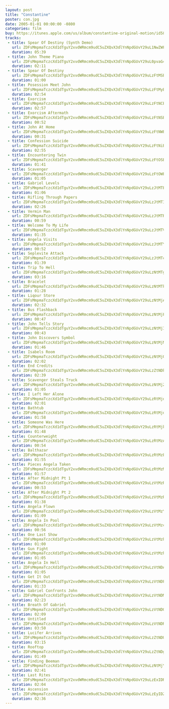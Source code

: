 ```yaml
---
layout: post
title: "Constantine"
poster: con.jpg
date: 2005-01-01 00:00:00 -0800
categories: film
buy: https://itunes.apple.com/us/album/constantine-original-motion/id58713956
tracks:
 - title: Spear Of Destiny (Synth Demo)
   url: ZDFsMmpmaTczcXd1dTguY2xvdWRmcm9udC5uZXQvX3dlYnNpdGUvY29uL1NwZWFyT2ZEZXN0aW55TUlYLm1wMw==
   duration: 05:39
 - title: John Theme Piano
   url: ZDFsMmpmaTczcXd1dTguY2xvdWRmcm9udC5uZXQvX3dlYnNpdGUvY29uL0pvaG4gVGhlbWUgUGlhbm8ubXAz
   duration: 02:11
 - title: Spear Of Destiny
   url: ZDFsMmpmaTczcXd1dTguY2xvdWRmcm9udC5uZXQvX3dlYnNpdGUvY29uLzFtMSBTcGVhck9mRGVzdGlueS5tcDM=
   duration: 01:00
 - title: Posession Meet John
   url: ZDFsMmpmaTczcXd1dTguY2xvdWRmcm9udC5uZXQvX3dlYnNpdGUvY29uLzFtMyBQb3Nlc3Npb25fTWVldEpvaG4ubXAz
   duration: 02:54
 - title: Exorcism
   url: ZDFsMmpmaTczcXd1dTguY2xvdWRmcm9udC5uZXQvX3dlYnNpdGUvY29uLzFtNCBFeG9yY2lzbS5tcDM=
   duration: 02:57
 - title: Exorcism Aftermath
   url: ZDFsMmpmaTczcXd1dTguY2xvdWRmcm9udC5uZXQvX3dlYnNpdGUvY29uLzFtNSBFeG9yY2lzbUFmdGVybWF0aC5tcDM=
   duration: 00:52
 - title: John At Home
   url: ZDFsMmpmaTczcXd1dTguY2xvdWRmcm9udC5uZXQvX3dlYnNpdGUvY29uLzFtNWEgSm9obkF0SG9tZS5tcDM=
   duration: 00:31
 - title: Confession Suicide
   url: ZDFsMmpmaTczcXd1dTguY2xvdWRmcm9udC5uZXQvX3dlYnNpdGUvY29uLzFtNiBDb25mZXNzaW9uX1N1aWNpZGUubXAz
   duration: 02:55
 - title: Encountering Twin
   url: ZDFsMmpmaTczcXd1dTguY2xvdWRmcm9udC5uZXQvX3dlYnNpdGUvY29uLzFtOSBFbmNvdW50ZXJpbmdUd2luLm1wMw==
   duration: 01:41
 - title: Scavenger
   url: ZDFsMmpmaTczcXd1dTguY2xvdWRmcm9udC5uZXQvX3dlYnNpdGUvY29uLzFtOWEgU2NhdmVuZ2VyLm1wMw==
   duration: 01:05
 - title: Gabriel Levels
   url: ZDFsMmpmaTczcXd1dTguY2xvdWRmcm9udC5uZXQvX3dlYnNpdGUvY29uLzJtMTEgR2FicmllbExldmVscy5tcDM=
   duration: 01:06
 - title: Rifling Through Papers
   url: ZDFsMmpmaTczcXd1dTguY2xvdWRmcm9udC5uZXQvX3dlYnNpdGUvY29uLzJtMTItMTMgUmlmbGluZ1Rocm91Z2hQYXBlcnMubXAz
   duration: 02:26
 - title: Vermin Man
   url: ZDFsMmpmaTczcXd1dTguY2xvdWRmcm9udC5uZXQvX3dlYnNpdGUvY29uLzJtMTRhIFZlcm1pbk1hbi5tcDM=
   duration: 00:59
 - title: Welcome To My Life
   url: ZDFsMmpmaTczcXd1dTguY2xvdWRmcm9udC5uZXQvX3dlYnNpdGUvY29uLzJtMTVhIFdlbGNvbWVUb015TGlmZS5tcDM=
   duration: 01:35
 - title: Angela Visits
   url: ZDFsMmpmaTczcXd1dTguY2xvdWRmcm9udC5uZXQvX3dlYnNpdGUvY29uLzJtMTYgQW5nZWxhVmlzaXRzLm1wMw==
   duration: 00:52
 - title: Seplevite Attack
   url: ZDFsMmpmaTczcXd1dTguY2xvdWRmcm9udC5uZXQvX3dlYnNpdGUvY29uLzJtMTcgU2VwbGV2aXRlQXR0YWNrLm1wMw==
   duration: 01:39
 - title: Trip To Hell
   url: ZDFsMmpmaTczcXd1dTguY2xvdWRmcm9udC5uZXQvX3dlYnNpdGUvY29uLzNtMTggVHJpcFRvSGVsbC5tcDM=
   duration: 03:16
 - title: Bracelet
   url: ZDFsMmpmaTczcXd1dTguY2xvdWRmcm9udC5uZXQvX3dlYnNpdGUvY29uLzNtMTkgQnJhY2VsZXQubXAz
   duration: 01:28
 - title: Liqour Store
   url: ZDFsMmpmaTczcXd1dTguY2xvdWRmcm9udC5uZXQvX3dlYnNpdGUvY29uLzNtMjAgTGlxb3VyU3RvcmUubXAz
   duration: 02:32
 - title: Bus Flashback
   url: ZDFsMmpmaTczcXd1dTguY2xvdWRmcm9udC5uZXQvX3dlYnNpdGUvY29uLzNtMjFhIEJ1c0ZsYXNoYmFjay5tcDM=
   duration: 00:47
 - title: John Tells Story
   url: ZDFsMmpmaTczcXd1dTguY2xvdWRmcm9udC5uZXQvX3dlYnNpdGUvY29uLzNtMjIgSm9oblRlbGxzU3RvcnkubXAz
   duration: 00:43
 - title: John Discovers Symbol
   url: ZDFsMmpmaTczcXd1dTguY2xvdWRmcm9udC5uZXQvX3dlYnNpdGUvY29uLzNtMjMgSm9obkRpc2NvdmVyc1N5bWJvbC5tcDM=
   duration: 01:46
 - title: Isabels Room
   url: ZDFsMmpmaTczcXd1dTguY2xvdWRmcm9udC5uZXQvX3dlYnNpdGUvY29uLzNtMjQgSXNhYmVsc1Jvb20ubXAz
   duration: 02:02
 - title: End Credits
   url: ZDFsMmpmaTczcXd1dTguY2xvdWRmcm9udC5uZXQvX3dlYnNpdGUvY29uLzZtNDkgRW5kQ3JlZGl0cy5tcDM=
   duration: 02:39
 - title: Scavenger Steals Truck
   url: ZDFsMmpmaTczcXd1dTguY2xvdWRmcm9udC5uZXQvX3dlYnNpdGUvY29uLzNtMjZhIFNjYXZlbmdlclN0ZWFsc1RydWNrLm1wMw==
   duration: 01:05
 - title: I Left Her Alone
   url: ZDFsMmpmaTczcXd1dTguY2xvdWRmcm9udC5uZXQvX3dlYnNpdGUvY29uLzRtMjdhIElMZWZ0SGVyQWxvbmUubXAz
   duration: 02:01
 - title: Bathtub
   url: ZDFsMmpmaTczcXd1dTguY2xvdWRmcm9udC5uZXQvX3dlYnNpdGUvY29uLzRtMjdiIEJhdGh0dWIubXAz
   duration: 01:58
 - title: Someone Was Here
   url: ZDFsMmpmaTczcXd1dTguY2xvdWRmcm9udC5uZXQvX3dlYnNpdGUvY29uLzRtMjkgU29tZW9uZVdhc0hlcmUubXAz
   duration: 01:48
 - title: Counterweight
   url: ZDFsMmpmaTczcXd1dTguY2xvdWRmcm9udC5uZXQvX3dlYnNpdGUvY29uLzRtMzAgQ291bnRlcndlaWdodC5tcDM=
   duration: 00:54
 - title: Balthazar
   url: ZDFsMmpmaTczcXd1dTguY2xvdWRmcm9udC5uZXQvX3dlYnNpdGUvY29uLzRtMzEgQmFsdGhhemFyLm1wMw==
   duration: 01:55
 - title: Pieces Angela Taken
   url: ZDFsMmpmaTczcXd1dTguY2xvdWRmcm9udC5uZXQvX3dlYnNpdGUvY29uLzRtMzMgUGllY2VzX0FuZ2VsYVRha2VuLm1wMw==
   duration: 01:57
 - title: After Midnight Pt 1
   url: ZDFsMmpmaTczcXd1dTguY2xvdWRmcm9udC5uZXQvX3dlYnNpdGUvY29uLzVtMzRhIEFmdGVyTWlkbmlnaHRQdDEubXAz
   duration: 00:53
 - title: After Midnight Pt 2
   url: ZDFsMmpmaTczcXd1dTguY2xvdWRmcm9udC5uZXQvX3dlYnNpdGUvY29uLzVtMzRiIEFmdGVyTWlkbmlnaHRQdDIubXAz
   duration: 01:38
 - title: Angela Flown
   url: ZDFsMmpmaTczcXd1dTguY2xvdWRmcm9udC5uZXQvX3dlYnNpdGUvY29uLzVtMzYgQW5nZWxhRmxvd24ubXAz
   duration: 01:09
 - title: Angela In Pool
   url: ZDFsMmpmaTczcXd1dTguY2xvdWRmcm9udC5uZXQvX3dlYnNpdGUvY29uLzVtMzcgQW5nZWxhSW5Qb29sLm1wMw==
   duration: 00:56
 - title: One Last Show
   url: ZDFsMmpmaTczcXd1dTguY2xvdWRmcm9udC5uZXQvX3dlYnNpdGUvY29uLzVtMzhhIE9uZUxhc3RTaG93Lm1wMw==
   duration: 01:00
 - title: Gun Fight
   url: ZDFsMmpmaTczcXd1dTguY2xvdWRmcm9udC5uZXQvX3dlYnNpdGUvY29uLzVtMzhCIEd1bkZpZ2h0Lm1wMw==
   duration: 01:05
 - title: Angela In Hell
   url: ZDFsMmpmaTczcXd1dTguY2xvdWRmcm9udC5uZXQvX3dlYnNpdGUvY29uLzVtNDAgQW5nZWxhSW5IZWxsLm1wMw==
   duration: 01:05
 - title: Get It Out
   url: ZDFsMmpmaTczcXd1dTguY2xvdWRmcm9udC5uZXQvX3dlYnNpdGUvY29uLzVtNDFiIEdldEl0T3V0Lm1wMw==
   duration: 01:33
 - title: Gabriel Confronts John
   url: ZDFsMmpmaTczcXd1dTguY2xvdWRmcm9udC5uZXQvX3dlYnNpdGUvY29uLzVtNDMgR2FicmllbENvbmZyb250c0pvaG4ubXAz
   duration: 02:23
 - title: Breath Of Gabriel
   url: ZDFsMmpmaTczcXd1dTguY2xvdWRmcm9udC5uZXQvX3dlYnNpdGUvY29uLzVtNDQgQnJlYXRoT2ZHYWJyaWVsLm1wMw==
   duration: 02:09
 - title: Untitled
   url: ZDFsMmpmaTczcXd1dTguY2xvdWRmcm9udC5uZXQvX3dlYnNpdGUvY29uLzVtNDRhIFN0TWl4Lm1wMw==
   duration: 03:50
 - title: Lucifer Arrives
   url: ZDFsMmpmaTczcXd1dTguY2xvdWRmcm9udC5uZXQvX3dlYnNpdGUvY29uLzZtNDUgTHVjaWZlckFycml2ZXMubXAz
   duration: 03:15
 - title: Rooftop
   url: ZDFsMmpmaTczcXd1dTguY2xvdWRmcm9udC5uZXQvX3dlYnNpdGUvY29uLzZtNDggUm9vZnRvcC5tcDM=
   duration: 01:49
 - title: Finding Beeman
   url: ZDFsMmpmaTczcXd1dTguY2xvdWRmcm9udC5uZXQvX3dlYnNpdGUvY29uLzNtMjYgRmluZGluZ0JlZW1hbi5tcDM=
   duration: 02:41
 - title: Last Rites
   url: ZDFsMmpmaTczcXd1dTguY2xvdWRmcm9udC5uZXQvX3dlYnNpdGUvY29uLzExIDRtMzIgTGFzdFJpdGVzLm1wMw==
   duration: 02:04
 - title: Ascension
   url: ZDFsMmpmaTczcXd1dTguY2xvdWRmcm9udC5uZXQvX3dlYnNpdGUvY29uLzEyIDZtNDYgQXNjZW5zaW9uLm1wMw==
   duration: 02:36
---
```

